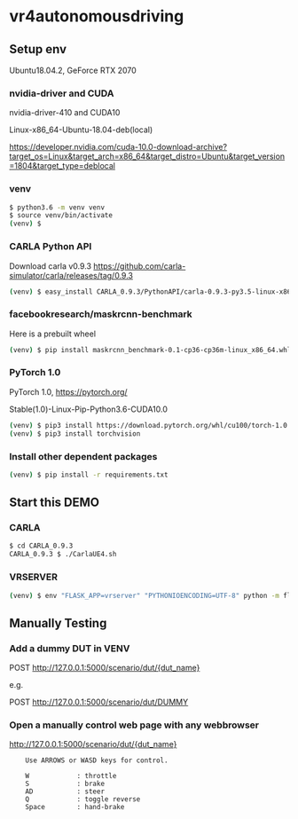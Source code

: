# vr4autonomousdriving

## Setup env

Ubuntu18.04.2, GeForce RTX 2070

### nvidia-driver and CUDA

nvidia-driver-410 and CUDA10

Linux-x86_64-Ubuntu-18.04-deb(local)

https://developer.nvidia.com/cuda-10.0-download-archive?target_os=Linux&target_arch=x86_64&target_distro=Ubuntu&target_version=1804&target_type=deblocal

### venv

```bash
$ python3.6 -m venv venv
$ source venv/bin/activate
(venv) $
```

### CARLA Python API

Download carla v0.9.3
https://github.com/carla-simulator/carla/releases/tag/0.9.3

```bash
(venv) $ easy_install CARLA_0.9.3/PythonAPI/carla-0.9.3-py3.5-linux-x86_64.egg
```

### facebookresearch/maskrcnn-benchmark

Here is a prebuilt wheel

```bash
(venv) $ pip install maskrcnn_benchmark-0.1-cp36-cp36m-linux_x86_64.whl
```

### PyTorch 1.0

PyTorch 1.0, https://pytorch.org/

Stable(1.0)-Linux-Pip-Python3.6-CUDA10.0

```bash
(venv) $ pip3 install https://download.pytorch.org/whl/cu100/torch-1.0.1.post2-cp36-cp36m-linux_x86_64.whl
(venv) $ pip3 install torchvision
```

### Install other dependent packages

```bash
(venv) $ pip install -r requirements.txt
```

## Start this DEMO

### CARLA

```bash
$ cd CARLA_0.9.3
CARLA_0.9.3 $ ./CarlaUE4.sh
```

### VRSERVER

```bash
(venv) $ env "FLASK_APP=vrserver" "PYTHONIOENCODING=UTF-8" python -m flask run
```

## Manually Testing

### Add a dummy DUT in VENV

POST http://127.0.0.1:5000/scenario/dut/{dut_name}

e.g.

POST http://127.0.0.1:5000/scenario/dut/DUMMY

### Open a manually control web page with any webbrowser

http://127.0.0.1:5000/scenario/dut/{dut_name}

```text
    Use ARROWS or WASD keys for control.

    W            : throttle
    S            : brake
    AD           : steer
    Q            : toggle reverse
    Space        : hand-brake
```
